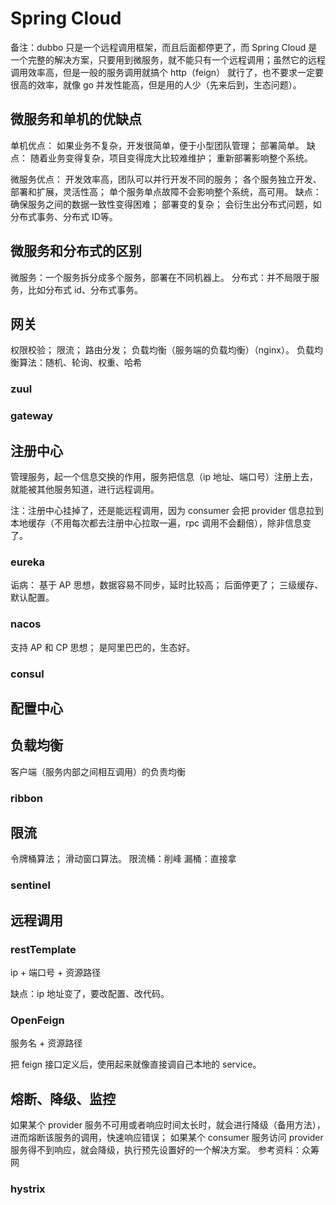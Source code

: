 # Spring Cloud


备注：dubbo 只是一个远程调用框架，而且后面都停更了，而 Spring Cloud 是一个完整的解决方案，只要用到微服务，就不能只有一个远程调用；虽然它的远程调用效率高，但是一般的服务调用就搞个 http（feign） 就行了，也不要求一定要很高的效率，就像 go 并发性能高，但是用的人少（先来后到，生态问题）。

## 微服务和单机的优缺点

单机优点：
如果业务不复杂，开发很简单，便于小型团队管理；
部署简单。
缺点：
随着业务变得复杂，项目变得庞大比较难维护；
重新部署影响整个系统。

微服务优点：
开发效率高，团队可以并行开发不同的服务；
各个服务独立开发、部署和扩展，灵活性高；
单个服务单点故障不会影响整个系统，高可用。
缺点：
确保服务之间的数据一致性变得困难；
部署变的复杂；
会衍生出分布式问题，如分布式事务、分布式 ID等。

## 微服务和分布式的区别

微服务：一个服务拆分成多个服务，部署在不同机器上。
分布式：并不局限于服务，比如分布式 id、分布式事务。

## 网关

权限校验；
限流；
路由分发；
负载均衡（服务端的负载均衡）（nginx）。
负载均衡算法：随机、轮询、权重、哈希

### zuul

### gateway

## 注册中心

管理服务，起一个信息交换的作用，服务把信息（ip 地址、端口号）注册上去，就能被其他服务知道，进行远程调用。

注：注册中心挂掉了，还是能远程调用，因为 consumer 会把 provider 信息拉到本地缓存（不用每次都去注册中心拉取一遍，rpc 调用不会翻倍），除非信息变了。

### eureka

诟病：
基于 AP 思想，数据容易不同步，延时比较高；
后面停更了；
三级缓存、默认配置。

### nacos

支持 AP 和 CP 思想；
是阿里巴巴的，生态好。

### consul

## 配置中心

## 负载均衡

客户端（服务内部之间相互调用）的负责均衡

### ribbon

## 限流

令牌桶算法；
滑动窗口算法。
限流桶：削峰
漏桶：直接拿

### sentinel

## 远程调用

### restTemplate

ip + 端口号 + 资源路径

缺点：ip 地址变了，要改配置、改代码。

### OpenFeign

服务名 + 资源路径

把 feign 接口定义后，使用起来就像直接调自己本地的 service。

## 熔断、降级、监控

如果某个 provider 服务不可用或者响应时间太长时，就会进行降级（备用方法），进而熔断该服务的调用，快速响应错误；
如果某个 consumer 服务访问 provider 服务得不到响应，就会降级，执行预先设置好的一个解决方案。
参考资料：众筹网

### hystrix

